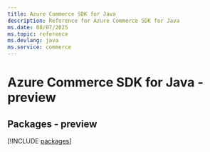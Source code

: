 ```yaml
---
title: Azure Commerce SDK for Java
description: Reference for Azure Commerce SDK for Java
ms.date: 08/07/2025
ms.topic: reference
ms.devlang: java
ms.service: commerce
---
```

# Azure Commerce SDK for Java - preview
## Packages - preview
[!INCLUDE [packages](commerce-index.md)]